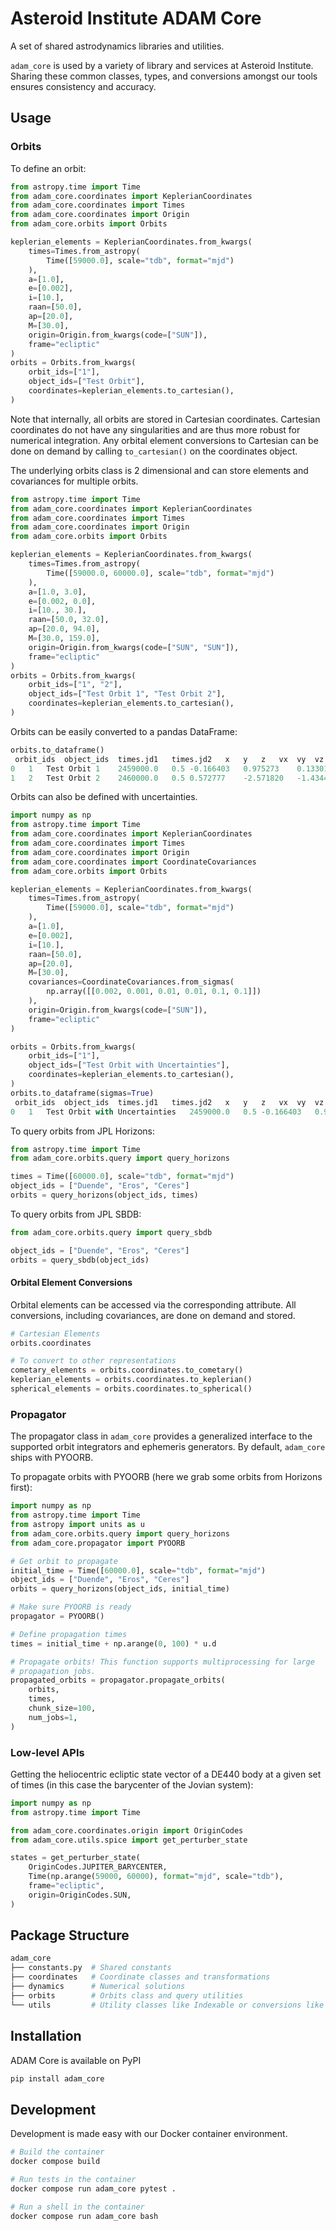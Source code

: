# Asteroid Institute ADAM Core

A set of shared astrodynamics libraries and utilities.

`adam_core` is used by a variety of library and services at Asteroid Institute. Sharing these common classes, types, and conversions amongst our tools ensures consistency and accuracy.

## Usage

### Orbits

To define an orbit:
```python
from astropy.time import Time
from adam_core.coordinates import KeplerianCoordinates
from adam_core.coordinates import Times
from adam_core.coordinates import Origin
from adam_core.orbits import Orbits

keplerian_elements = KeplerianCoordinates.from_kwargs(
    times=Times.from_astropy(
        Time([59000.0], scale="tdb", format="mjd")
    ),
    a=[1.0],
    e=[0.002],
    i=[10.],
    raan=[50.0],
    ap=[20.0],
    M=[30.0],
    origin=Origin.from_kwargs(code=["SUN"]),
    frame="ecliptic"
)
orbits = Orbits.from_kwargs(
    orbit_ids=["1"],
    object_ids=["Test Orbit"],
    coordinates=keplerian_elements.to_cartesian(),
)
```
Note that internally, all orbits are stored in Cartesian coordinates. Cartesian coordinates do not have any
singularities and are thus more robust for numerical integration. Any orbital element conversions to Cartesian
can be done on demand by calling `to_cartesian()` on the coordinates object.

The underlying orbits class is 2 dimensional and can store elements and covariances for multiple orbits.

```python
from astropy.time import Time
from adam_core.coordinates import KeplerianCoordinates
from adam_core.coordinates import Times
from adam_core.coordinates import Origin
from adam_core.orbits import Orbits

keplerian_elements = KeplerianCoordinates.from_kwargs(
    times=Times.from_astropy(
        Time([59000.0, 60000.0], scale="tdb", format="mjd")
    ),
    a=[1.0, 3.0],
    e=[0.002, 0.0],
    i=[10., 30.],
    raan=[50.0, 32.0],
    ap=[20.0, 94.0],
    M=[30.0, 159.0],
    origin=Origin.from_kwargs(code=["SUN", "SUN"]),
    frame="ecliptic"
)
orbits = Orbits.from_kwargs(
    orbit_ids=["1", "2"],
    object_ids=["Test Orbit 1", "Test Orbit 2"],
    coordinates=keplerian_elements.to_cartesian(),
)
```

Orbits can be easily converted to a pandas DataFrame:
```python
orbits.to_dataframe()
 orbit_ids	object_ids	times.jd1	times.jd2	x	y	z	vx	vy	vz	...	cov_vy_y	cov_vy_z	cov_vy_vx	cov_vy_vy	cov_vz_x	cov_vz_y	cov_vz_z	cov_vz_vx	cov_vz_vy	cov_vz_vz
0	1	Test Orbit 1	2459000.0	0.5	-0.166403	0.975273	0.133015	-0.016838	-0.003117	0.001921	...	NaN	NaN	NaN	NaN	NaN	NaN	NaN	NaN	NaN	NaN
1	2	Test Orbit 2	2460000.0	0.5	0.572777	-2.571820	-1.434457	0.009387	0.002900	-0.001452	...	NaN	NaN	NaN	NaN	NaN	NaN	NaN	NaN	NaN	NaN
```

Orbits can also be defined with uncertainties.
```python
import numpy as np
from astropy.time import Time
from adam_core.coordinates import KeplerianCoordinates
from adam_core.coordinates import Times
from adam_core.coordinates import Origin
from adam_core.coordinates import CoordinateCovariances
from adam_core.orbits import Orbits

keplerian_elements = KeplerianCoordinates.from_kwargs(
    times=Times.from_astropy(
        Time([59000.0], scale="tdb", format="mjd")
    ),
    a=[1.0],
    e=[0.002],
    i=[10.],
    raan=[50.0],
    ap=[20.0],
    M=[30.0],
    covariances=CoordinateCovariances.from_sigmas(
        np.array([[0.002, 0.001, 0.01, 0.01, 0.1, 0.1]])
    ),
    origin=Origin.from_kwargs(code=["SUN"]),
    frame="ecliptic"
)

orbits = Orbits.from_kwargs(
    orbit_ids=["1"],
    object_ids=["Test Orbit with Uncertainties"],
    coordinates=keplerian_elements.to_cartesian(),
)
orbits.to_dataframe(sigmas=True)
 orbit_ids	object_ids	times.jd1	times.jd2	x	y	z	vx	vy	vz	...	cov_vy_y	cov_vy_z	cov_vy_vx	cov_vy_vy	cov_vz_x	cov_vz_y	cov_vz_z	cov_vz_vx	cov_vz_vy	cov_vz_vz
0	1	Test Orbit with Uncertainties	2459000.0	0.5	-0.166403	0.975273	0.133015	-0.016838	-0.003117	0.001921	...	3.625729e-08	-1.059731e-08	-9.691716e-11	1.872922e-09	1.392222e-08	-1.759744e-09	-1.821839e-09	-7.865582e-11	2.237521e-10	3.971297e-11
```

To query orbits from JPL Horizons:
```python
from astropy.time import Time
from adam_core.orbits.query import query_horizons

times = Time([60000.0], scale="tdb", format="mjd")
object_ids = ["Duende", "Eros", "Ceres"]
orbits = query_horizons(object_ids, times)
```

To query orbits from JPL SBDB:
```python
from adam_core.orbits.query import query_sbdb

object_ids = ["Duende", "Eros", "Ceres"]
orbits = query_sbdb(object_ids)
```

#### Orbital Element Conversions
Orbital elements can be accessed via the corresponding attribute. All conversions, including covariances, are done on demand and stored.

```python
# Cartesian Elements
orbits.coordinates

# To convert to other representations
cometary_elements = orbits.coordinates.to_cometary()
keplerian_elements = orbits.coordinates.to_keplerian()
spherical_elements = orbits.coordinates.to_spherical()
```

### Propagator
The propagator class in `adam_core` provides a generalized interface to the supported orbit integrators and ephemeris generators. By default,
`adam_core` ships with PYOORB.

To propagate orbits with PYOORB (here we grab some orbits from Horizons first):
```python
import numpy as np
from astropy.time import Time
from astropy import units as u
from adam_core.orbits.query import query_horizons
from adam_core.propagator import PYOORB

# Get orbit to propagate
initial_time = Time([60000.0], scale="tdb", format="mjd")
object_ids = ["Duende", "Eros", "Ceres"]
orbits = query_horizons(object_ids, initial_time)

# Make sure PYOORB is ready
propagator = PYOORB()

# Define propagation times
times = initial_time + np.arange(0, 100) * u.d

# Propagate orbits! This function supports multiprocessing for large
# propagation jobs.
propagated_orbits = propagator.propagate_orbits(
    orbits,
    times,
    chunk_size=100,
    num_jobs=1,
)
```

### Low-level APIs

Getting the heliocentric ecliptic state vector of a DE440 body at a given set of times (in this case the barycenter of the Jovian system):
```python
import numpy as np
from astropy.time import Time

from adam_core.coordinates.origin import OriginCodes
from adam_core.utils.spice import get_perturber_state

states = get_perturber_state(
    OriginCodes.JUPITER_BARYCENTER,
    Time(np.arange(59000, 60000), format="mjd", scale="tdb"),
    frame="ecliptic",
    origin=OriginCodes.SUN,
)
```

## Package Structure

```bash
adam_core
├── constants.py  # Shared constants
├── coordinates   # Coordinate classes and transformations
├── dynamics      # Numerical solutions
├── orbits        # Orbits class and query utilities
└── utils         # Utility classes like Indexable or conversions like times_from_df
```

## Installation

ADAM Core is available on PyPI

```bash
pip install adam_core
```

## Development

Development is made easy with our Docker container environment.

```bash
# Build the container
docker compose build

# Run tests in the container
docker compose run adam_core pytest .

# Run a shell in the container
docker compose run adam_core bash
```

